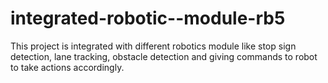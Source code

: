 # integrated-robotic--module-rb5
This project is integrated with different robotics module like stop sign detection, lane tracking, obstacle detection and giving commands to robot to take actions accordingly.
